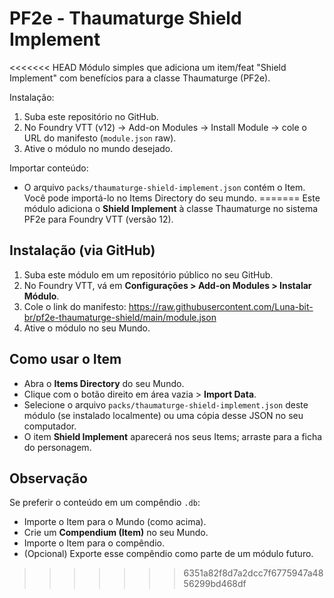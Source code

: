 # PF2e - Thaumaturge Shield Implement

<<<<<<< HEAD
Módulo simples que adiciona um item/feat "Shield Implement" com benefícios para a classe Thaumaturge (PF2e).

Instalação:
1. Suba este repositório no GitHub.
2. No Foundry VTT (v12) → Add-on Modules → Install Module → cole o URL do manifesto (`module.json` raw).
3. Ative o módulo no mundo desejado.

Importar conteúdo:
- O arquivo `packs/thaumaturge-shield-implement.json` contém o Item. Você pode importá-lo no Items Directory do seu mundo.
=======
Este módulo adiciona o **Shield Implement** à classe Thaumaturge no sistema PF2e para Foundry VTT (versão 12).

## Instalação (via GitHub)
1. Suba este módulo em um repositório público no seu GitHub.
2. No Foundry VTT, vá em **Configurações > Add-on Modules > Instalar Módulo**.
3. Cole o link do manifesto: https://raw.githubusercontent.com/Luna-bit-br/pf2e-thaumaturge-shield/main/module.json
4. Ative o módulo no seu Mundo.

## Como usar o Item
- Abra o **Items Directory** do seu Mundo.
- Clique com o botão direito em área vazia > **Import Data**.
- Selecione o arquivo `packs/thaumaturge-shield-implement.json` deste módulo (se instalado localmente) ou uma cópia desse JSON no seu computador.
- O item **Shield Implement** aparecerá nos seus Items; arraste para a ficha do personagem.

## Observação
Se preferir o conteúdo em um compêndio `.db`:
- Importe o Item para o Mundo (como acima).
- Crie um **Compendium (Item)** no seu Mundo.
- Importe o Item para o compêndio.
- (Opcional) Exporte esse compêndio como parte de um módulo futuro.
>>>>>>> 6351a82f8d7a2dcc7f6775947a4856299bd468df
